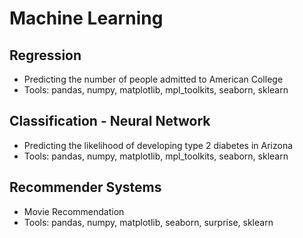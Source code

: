 # Machine Learning
## Regression
* Predicting the number of people admitted to American College
* Tools: pandas, numpy, matplotlib, mpl_toolkits, seaborn, sklearn

## Classification - Neural Network
* Predicting the likelihood of developing type 2 diabetes in Arizona
* Tools: pandas, numpy, matplotlib, mpl_toolkits, seaborn, sklearn

## Recommender Systems
* Movie Recommendation
* Tools: pandas, numpy, matplotlib, seaborn, surprise, sklearn
